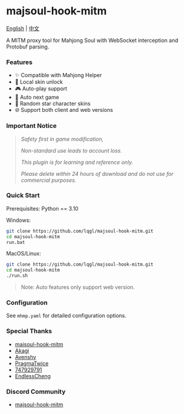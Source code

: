 # majsoul-hook-mitm

[English](README.md) | [中文](README_CN.md)

A MITM proxy tool for Mahjong Soul with WebSocket interception and Protobuf parsing.

### Features

- ✨ Compatible with Mahjong Helper
- 🎨 Local skin unlock
- 🎮 Auto-play support
- 🔄 Auto next game
- 🌟 Random star character skins
- 🌐 Support both client and web versions

### Important Notice

> _Safety first in game modification,_
>
> _Non-standard use leads to account loss._
>
> _This plugin is for learning and reference only._
>
> _Please delete within 24 hours of download and do not use for commercial purposes._

### Quick Start

Prerequisites: Python == 3.10

Windows:
```bash
git clone https://github.com/lqgl/majsoul-hook-mitm.git
cd majsoul-hook-mitm
run.bat
```

MacOS/Linux:
```bash
git clone https://github.com/lqgl/majsoul-hook-mitm.git
cd majsoul-hook-mitm
./run.sh
```

> Note: Auto features only support web version.

### Configuration

See `mhmp.yaml` for detailed configuration options.

### Special Thanks

- [majsoul-hook-mitm](https://github.com/anosora233/majsoul-hook-mitm)
- [Akagi](https://github.com/shinkuan/Akagi)
- [Avenshy](https://github.com/Avenshy/mahjong-helper-majsoul-mitmproxy)
- [PragmaTwice](https://github.com/PragmaTwice/proxinject)
- [747929791](https://github.com/747929791/majsoul_wrapper)
- [EndlessCheng](https://github.com/EndlessCheng/mahjong-helper)

### Discord Community

- [majsoul-hook-mitm](https://discord.gg/7gdfT7AYWJ)
  
